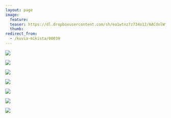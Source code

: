 ```yaml
---
layout: page
image:
  feature:
  teaser: https://dl.dropboxusercontent.com/sh/ea1wtnz7z734o12/AACdnlWtk9CTZIDdYs3G7F9da/mikin-kuvat/1/DSC23081-245px.jpg
  thumb:
redirect_from:
  - /kuvia-mikista/00039
---
```


[![](https://dl.dropboxusercontent.com/sh/ea1wtnz7z734o12/AACIgb4Sj88_95kRq9M_GIY3a/mikin-kuvat/1/DSC22961-800px.jpg)](https://dl.dropboxusercontent.com/sh/ea1wtnz7z734o12/AAB9jxbCy-TUhk7ZH24WMHZ2a/mikin-kuvat/1/DSC22961.JPG)

[![](https://dl.dropboxusercontent.com/sh/ea1wtnz7z734o12/AAAbWxJk6Wc8kDh_xLygcMMja/mikin-kuvat/1/DSC22980-800px.jpg)](https://dl.dropboxusercontent.com/sh/ea1wtnz7z734o12/AABPIOuL-FYBWKb3dTFD-omca/mikin-kuvat/1/DSC22980.JPG)

[![](https://dl.dropboxusercontent.com/sh/ea1wtnz7z734o12/AABcppNuRT6RGss9dnXWDi4Ea/mikin-kuvat/1/DSC22987-800px.jpg)](https://dl.dropboxusercontent.com/sh/ea1wtnz7z734o12/AACFeQ8pnSIXND4SnU3vaKcEa/mikin-kuvat/1/DSC22987.JPG)

[![](https://dl.dropboxusercontent.com/sh/ea1wtnz7z734o12/AAC7RrHJ07VI1PqD7SVBYhT5a/mikin-kuvat/1/DSC23030-800px.jpg)](https://dl.dropboxusercontent.com/sh/ea1wtnz7z734o12/AAAGBdbp-WOmhTT3AlXtKldMa/mikin-kuvat/1/DSC23030.JPG)

[![](https://dl.dropboxusercontent.com/sh/ea1wtnz7z734o12/AABs7D257FiA7kJmuhFHpK9ta/mikin-kuvat/1/DSC23031-800px.jpg)](https://dl.dropboxusercontent.com/sh/ea1wtnz7z734o12/AABHL5ZNOKGKaLRWHtaO0wW3a/mikin-kuvat/1/DSC23031.JPG)

[![](https://dl.dropboxusercontent.com/sh/ea1wtnz7z734o12/AABgFixFexcvmYazB9zAbuNka/mikin-kuvat/1/DSC22957-800px.jpg)](https://dl.dropboxusercontent.com/sh/ea1wtnz7z734o12/AACo0A9sfSxjUx1aEkGAS_46a/mikin-kuvat/1/DSC22957.JPG)

[![](https://dl.dropboxusercontent.com/sh/ea1wtnz7z734o12/AAB1SzoFlE_KNZIRrzP38OKxa/mikin-kuvat/1/DSC23081-800px.jpg)](https://dl.dropboxusercontent.com/sh/ea1wtnz7z734o12/AADqF1WEmQopkUkdHLlwRJ1Ia/mikin-kuvat/1/DSC23081.JPG)
